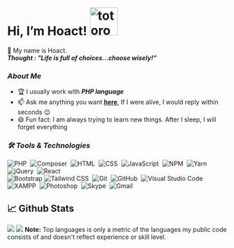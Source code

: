 # Hi, I’m Hoact!   <img src="https://emoji.gg/assets/emoji/9085-totoro.png" width="64px" height="64px" alt="totoro">


👨 My name is Hoact.
<br />
<b><i>Thought : "Life is full of choices…choose wisely!”</i></b> 

###  ***About Me***
* 🏆 I usually work with ***PHP language***
* 📫 Ask me anything you want [**here**](https://github.com/Hoact/Hoact/issues), If I were alive, I would reply within seconds 😉
* 😄 Fun fact: I am always trying to learn new things. After I sleep, I will forget everything


### ***🛠 Tools & Technologies***

![PHP](https://img.shields.io/badge/-PHP-05122A?style=flat&logo=php)&nbsp;
![Composer](https://img.shields.io/badge/-Composer-05122A?style=flat&logo=composer)&nbsp;
![HTML](https://img.shields.io/badge/-HTML-05122A?style=flat&logo=HTML5)&nbsp;
![CSS](https://img.shields.io/badge/-CSS-05122A?style=flat&logo=CSS3&logoColor=1572B6)&nbsp;
![JavaScript](https://img.shields.io/badge/-JavaScript-05122A?style=flat&logo=javascript)&nbsp;
![NPM](https://img.shields.io/badge/-NPM-05122A?style=flat&logo=npm)&nbsp;
![Yarn](https://img.shields.io/badge/-Yarn-05122A?style=flat&logo=yarn)&nbsp;
![jQuery](https://img.shields.io/badge/-jQuery-05122A?style=flat&logo=jquery)&nbsp;
![React](https://img.shields.io/badge/-React-05122A?style=flat&logo=react)&nbsp;\
![Bootstrap](https://img.shields.io/badge/-Bootstrap-05122A?style=flat&logo=bootstrap&logoColor=563D7C)
![Tailwind CSS](https://img.shields.io/badge/-Tailwind%20CSS-05122A?style=flat&logo=tailwindcss)&nbsp;
![Git](https://img.shields.io/badge/-Git-05122A?style=flat&logo=git)&nbsp;
![GitHub](https://img.shields.io/badge/-GitHub-05122A?style=flat&logo=github)&nbsp;
![Visual Studio Code](https://img.shields.io/badge/-Visual%20Studio%20Code-05122A?style=flat&logo=visual-studio-code&logoColor=007ACC)&nbsp;\
![XAMPP](https://img.shields.io/badge/-XAMPP-05122A?style=flat&logo=xampp)&nbsp;
![Photoshop](https://img.shields.io/badge/-Photoshop-05122A?style=flat&logo=adobe-photoshop)&nbsp;
![Skype](https://img.shields.io/badge/-Skype-05122A?style=flat&logo=skype)&nbsp;
![Gmail](https://img.shields.io/badge/-Gmail-05122A?style=flat&logo=gmail)&nbsp;

## 📈 Github Stats
<img src="https://github-readme-stats.vercel.app/api?username=Hoa98&theme=tokyonight&show_icons=true&count_private=true">
<img src="https://github-readme-stats.vercel.app/api/top-langs/?username=Hoa98&theme=tokyonight&layout=compact&langs_count=8">
<b>Note:</b> Top languages is only a metric of the languages my public code consists of and doesn't reflect experience or skill level.
